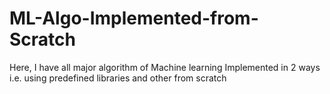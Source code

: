 # ML-Algo-Implemented-from-Scratch
Here, I have all major algorithm of Machine learning Implemented in 2 ways i.e. using predefined libraries and other from scratch
